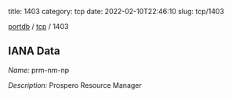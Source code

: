 title: 1403
category: tcp
date: 2022-02-10T22:46:10
slug: tcp/1403

[portdb](/) / [tcp](/category/tcp.html) / 1403


## IANA Data

_Name:_ prm-nm-np

_Description:_ Prospero Resource Manager

